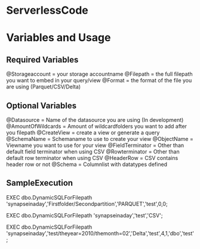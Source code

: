 # ServerlessCode

<h1>Variables and Usage</h1>

<h2>Required Variables </h2>
@Storageaccount = your storage accountname
@Filepath = the full filepath you want to embed in your query/view
@Format = the format of the file you are using (Parquet/CSV/Delta)

<h2>Optional Variables</h2>
@Datasource = Name of the datasource you are using (In development)
@AmountOfWildcards = Amount of wildcardfolders you want to add after you filepath
@CreateView = create a view or generate a query
@SchemaName = Schemaname to use to create your view
@ObjectName = Viewname you want to use for your view
@FieldTerminator = Other than default field terminator when using CSV
@Rowterminator = Other than default row terminator when using CSV
@HeaderRow = CSV contains header row or not
@Schema = Columnlist with datatypes defined

<h2>SampleExecution</h2>

EXEC dbo.DynamicSQLForFilepath 'synapseinaday','Firstfolder/Secondpartition','PARQUET','test',0,0;

EXEC dbo.DynamicSQLForFilepath 'synapseinaday','test','CSV';

EXEC dbo.DynamicSQLForFilepath 'synapseinaday','test/theyear=2010/themonth=02','Delta','test',4,1,'dbo','test';
